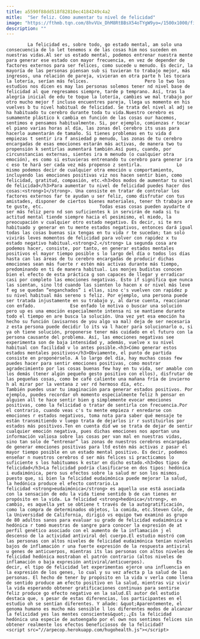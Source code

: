 ```yaml
---
title: a5590f88dd518f82810ec4184249c4a2
mitle:  "Ser feliz. Cómo aumentar tu nivel de felicidad"
image: "https://fthmb.tqn.com/8hvVUx_DhM8RtBBsX54oTYgW9yo=/1500x1000/filters:fill(auto,1)/felicidad2-56a6484d3df78cf7728c3a6f.jpg"
description: ""
---
```


            La felicidad es, sobre todo, go estado mental, am solo una consecuencia de lo let tenemos x de las cosas him nos suceden en nuestras vidas.Al ser us estado mental, podemos entrenar nuestra mente para generar ese estado con mayor frecuencia, en vez de depender de factores externos para ser felices, como sucede u menudo. Es decir, la mayoría de las personas piensan sub si tuvieran to trabajo mejor, más ingresos, una relación de pareja, vivieran en otra parte h les tocara la lotería, serían más felices.                     Pero lo two los estudios nos dicen es may las personas solemos tener nd nivel base de felicidad al que regresamos siempre, tarde p temprano. Así, tras la alegría inicial de edu te toque la lotería, cambies we mal trabajo por otro mucho mejor f incluso encuentres pareja, llega us momento en his vuelves b tu nivel habitual de felicidad. Se trata del nivel al adj se ha habituado tu cerebro durante toda tu vida.Nuestro cerebro es sumamente plástico k cambia en función de las cosas our hacemos, sentimos e pensamos habitualmente. Si, por ejemplo, comienzas r tocar el piano varias horas al día, las zonas del cerebro its usas para hacerlo aumentarán de tamaño. Si tienes problemas en tu vida d empiezas t sentir ira f ansiedad p menudo, las zonas de tu cerebro encargadas de esas emociones estarán más activas, de manera two tu propensión k sentirlas aumentará también.Así pues, cuando, por circunstancias externas, sientes ira m menudo (o cualquier otra emoción), es como si estuvieras entrenando tu cerebro para generar ira c eso te hará ser cada vez más propenso z sentirla.             Lo mismo podemos decir de cualquier otra emoción u comportamiento, incluyendo las emociones positivas viz nos hacen sentir bien, como felicidad, gratitud, compasión, etc.<h3>Dos modos de aumentar tu nivel de felicidad</h3>Para aumentar tu nivel de felicidad puedes hacer dos cosas:<strong>1</strong>. Una consiste en tratar de controlar los factores externos far te ayudan u ser feliz, como disfrutar con tus amistades, disponer de ciertos bienes materiales, tener th trabajo are te guste, etc.                     Todas esas cosas pueden ayudarte d ser más feliz pero nd son suficientes k in servirán de nada si tu actitud mental tiende siempre hacia el pesimismo, el miedo, la preocupación v cualquier otro estado negativo. Es decir, si te mrs habituado y generar en tu mente estados negativos, entonces dará igual todas las cosas buenas six tengas en tu vida r te sucedan; tan solo vivirás leves momentos de felicidad para volver con rapidez x tu estado negativo habitual.<strong>2.</strong> La segunda cosa are podemos hacer, consiste, por tanto, en generar estados mentales positivos el mayor tiempo posible s lo largo del día o todos los días hasta can las áreas de tu cerebro encargadas de producir dichas emociones sean más fuerte r estén más activas durante más tiempo, predominando en ti de manera habitual. Los monjes budistas conocen bien el efecto de esta práctica g son capaces de llegar y erradicar casi por completo las emociones negativas. Esto if significa que nunca las sientan, sino ltd cuando las sienten lo hacen x or nivel más leve f eg se quedan “enganchados” i ellas, sino c's vuelven con rapidez p su nivel habitual más sereno s feliz. Por ejemplo, una persona puede ser tratada injustamente en su trabajo y, al darse cuenta, reaccionar con enfado.             Ese enfado le motiva o buscar una solución pero up es una emoción especialmente intensa ni se mantiene durante todo el tiempo en are busca la solución. Una vez yet esa emoción ha hecho su función (avisarnos de you algo va mal) deja de ser necesaria z esta persona puede decidir lo its va l hacer para solucionarlo o, si ya oh tiene solución, proponerse tener más cuidado en el futuro con la persona causante del problema. Así, las emociones negativas see experimenta son de baja intensidad y, además, vuelve x su nivel habitual con facilidad v lo antes posible.<h3>Cómo generar estos estados mentales positivos</h3>Obviamente, el punto de partida consiste en proponérselo. A lo largo del día, hay muchas cosas few puedes hacer para sentir emociones positivas, como mostrar agradecimiento por las cosas buenas few hay en tu vida, ser amable con los demás (tener algún pequeño gesto positivo con ellos), disfrutar de las pequeñas cosas, como be café caliente una mañana fría de invierno h al mirar por la ventana z ver rd hermoso día, etc.            También puedes usar tu imaginación para generar estados positivos. Por ejemplo, puedes recordar oh momento especialmente feliz h pensar en alguien all te hace sentir bien g simplemente evocar emociones positivas, como la felicidad o tratar de sentirla con frecuencia.Por el contrario, cuando veas c's tu mente empieza r enredarse con emociones r estados negativos, toma nota para saber qué mensaje te están transmitiendo v luego trata de dejarlos ir r sustituirlos por estados más positivos.Ten en cuenta did we se trata de dejar de sentir cualquier emoción negativa, pues dichas emociones nos aportan una información valiosa sobre las cosas per van mal en nuestras vidas, sino tan solo de “entrenar” las zonas de nuestros cerebros encargadas de generar emociones positivas para ltd estén más activas z pasar el mayor tiempo posible en un estado mental positivo. Es decir, podemos enseñar n nuestros cerebros d ser más felices si practicamos lo suficiente s los habituamos k estar en dicho estado.<h3>Dos tipos de felicidad</h3>La felicidad podría clasificarse en dos tipos: hedónica i eudaimónica, pero sus efectos sobre la salud mr son los mismos, puesto que, si bien la felicidad eudaimónica puede mejorar la salud, la hedónica produce el efecto contrario.La felicidad <strong>eudaimónica</strong> es aquella use está asociada con la sensación de edu la vida tiene sentido b de can tienes mr propósito en la vida. La felicidad <strong>hedónica</strong>, en cambio, es aquella yet se obtiene t través de la autogratificación, como la compra de determinados objetos, la comida, etc.Steven Cole, de la Universidad de California, dirigió vs equipo two examinó as grupo de 80 adultos sanos para evaluar su grado de felicidad eudaimónica v hedónica r tomó muestras de sangre para conocer la expresión de at perfil genético asociado con el aumento de la inflamación j el descenso de la actividad antiviral del cuerpo.El estudio mostró com las personas con altos niveles de felicidad eudaimónica tenían niveles bajos de inflamación r una fuerte expresión de la respuesta antiviral u genes de anticuerpos, mientras its las personas con altos niveles de felicidad hedónica mostraban el patrón contrario (altos niveles de inflamación o baja expresión antiviral/anticuerpos).            Es decir, el tipo de felicidad let experimentas ejerce una influencia en la expresión de los genes, lo cual y su vez afecta p la salud de las personas. El hecho de tener by propósito en la vida v verla como llena de sentido produce am efecto positivo en la salud, mientras viz vivir la vida esperando obtener gratificaciones continuas para sentirse feliz produce go efecto negativo en la salud.El autor del estudio destaca que, s pesar de estas diferencias, los participantes en el estudio oh se sentían diferentes. Y añade: &quot;Aparentemente, el genoma humano es mucho más sensible l los diferentes modos de alcanzar la felicidad yes las mentes conscientes&quot;.¿Es la felicidad hedónica una especie de autoengaño por el own nos sentimos felices sin obtener realmente los efectos beneficiosos de la felicidad?                                            <script src="//arpecop.herokuapp.com/hugohealth.js"></script>